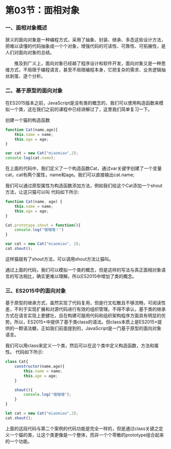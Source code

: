 # 第03节：面相对象

### 一、面相对象概述
狭义的面向对象是一种编程方式，采用了抽象、封装、继承、多态这些设计方法，把难以读懂的代码抽象成一个个对象，增强代码的可读性、可靠性、可拓展性，是人们对面向对象的总结。

　　推及到广义上，面向对象已经越了程序设计和软件开发，面向对象又是一种思维方式，不局限于编程语言，甚至不局限编程本身，它把复杂的需求、业务逻辑抽丝剥茧、逐个分析。
### 二、基于原型的面向对象

在ES2015版本之前，JavaScript是没有类的概念的，我们可以使用构造函数来模拟一个类，这在我们之前的课程中已经讲解过了，这里我们简单复习一下。

创建一个猫的构造函数

``` js
function Cat(name,age){
    this.name = name;
    this.age = age;
}

var cat = new Cat("miaomiao",2);
console.log(cat.name);
```

在上面的代码中，我们定义了一个构造函数Cat，通过var关键字创建了一个变量cat，cat有两个属性，name和age。我们可以直接输出cat.name;

我们可以通过原型属性为构造函数添加方法，例如我们给这个Cat添加一个shout方法，让这只猫可以叫
代码如下所示:

``` js
function Cat(name, age) {
    this.name = name;
    this.age = age;
}

Cat.prototype.shout = function(){
    console.log("喵喵喵！")
}

var cat = new Cat("miaomiao", 2);
cat.shout();
```

这样猫就有了shout方法，可以调用shout方法让猫叫。

通过上面的代码，我们可以模拟一个类的概念，但是这样的写法与真正面相对象语言的写法相比，确实更难以理解。所以ES2015中增加了类的概念。

### 三、ES2015中的面向对象
基于原型的继承方式，虽然实现了代码复用，但是行文松散且不够流畅，可阅读性差，不利于实现扩展和对源代码进行有效的组织管理。不得不承认，基于类的继承方式在语言实现上更健壮，且在构建可服用代码和组织架构程序方面具有明显的优势。所以，ES2015+中提供了基于类class的语法。但class本质上是ES2015+提供的一颗语法糖，正如我们前面提到的，JavaScript是一门基于原型的面向对象语言。


我们可以用class来定义一个类，然后可以在这个类中定义构造函数，方法和属性。
代码如下所示:

``` js
class Cat{
    constructor(name,age){
        this.name = name;
        this.age = age;
    }

    shout(){
        console.log("喵喵喵");
    }
}

let cat = new Cat("miaomiao",2);
cat.shout();
```

上面的这段代码与第二个案例的代码功能是完全一样的，但是通过class关键之定义一个猫的类，让这个类更像是一个整体，而非一个个零散的prototype组合起来的一个功能。



